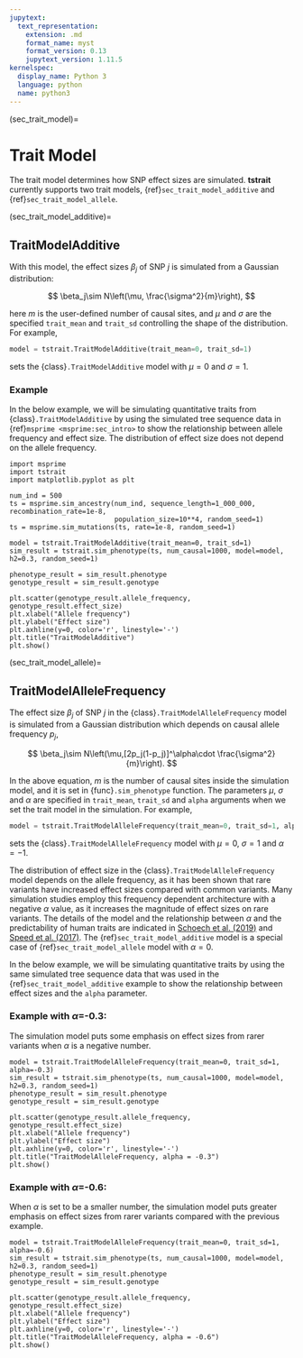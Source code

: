 ```yaml
---
jupytext:
  text_representation:
    extension: .md
    format_name: myst
    format_version: 0.13
    jupytext_version: 1.11.5
kernelspec:
  display_name: Python 3
  language: python
  name: python3
---
```


(sec_trait_model)=

# Trait Model

The trait model determines how SNP effect sizes are simulated. **tstrait** currently supports two trait models, {ref}`sec_trait_model_additive` and {ref}`sec_trait_model_allele`.

(sec_trait_model_additive)=

## TraitModelAdditive

With this model, the effect sizes $\beta_j$ of SNP $j$ is simulated from a Gaussian distribution:

$$
\beta_j\sim N\left(\mu, \frac{\sigma^2}{m}\right),
$$

here $m$ is the user-defined number of causal sites, and $\mu$ and $\sigma$ are the specified `trait_mean` and `trait_sd` controlling the shape of the distribution. For example,

```Python
model = tstrait.TraitModelAdditive(trait_mean=0, trait_sd=1)
```

sets the {class}`.TraitModelAdditive` model with $\mu=0$ and $\sigma=1$.

### Example

In the below example, we will be simulating quantitative traits from {class}`.TraitModelAdditive` by using the simulated tree sequence data in {ref}`msprime <msprime:sec_intro>` to show the relationship between allele frequency and effect size. The distribution of effect size does not depend on the allele frequency.

```{code-cell} ipython3
import msprime
import tstrait
import matplotlib.pyplot as plt

num_ind = 500
ts = msprime.sim_ancestry(num_ind, sequence_length=1_000_000, recombination_rate=1e-8,
                          population_size=10**4, random_seed=1)
ts = msprime.sim_mutations(ts, rate=1e-8, random_seed=1)

model = tstrait.TraitModelAdditive(trait_mean=0, trait_sd=1)
sim_result = tstrait.sim_phenotype(ts, num_causal=1000, model=model, h2=0.3, random_seed=1)

phenotype_result = sim_result.phenotype
genotype_result = sim_result.genotype

plt.scatter(genotype_result.allele_frequency, genotype_result.effect_size)
plt.xlabel("Allele frequency")
plt.ylabel("Effect size")
plt.axhline(y=0, color='r', linestyle='-')
plt.title("TraitModelAdditive")
plt.show()
```

(sec_trait_model_allele)=

## TraitModelAlleleFrequency

The effect size $\beta_j$ of SNP $j$ in the {class}`.TraitModelAlleleFrequency` model is simulated from a Gaussian distribution which depends on causal allele frequency $p_j$,

$$
    \beta_j\sim N\left(\mu,[2p_j(1-p_j)]^\alpha\cdot \frac{\sigma^2}{m}\right).
$$

In the above equation, $m$ is the number of causal sites inside the simulation model, and it is set in {func}`.sim_phenotype` function. The parameters $\mu$, $\sigma$ and $\alpha$ are specified in `trait_mean`, `trait_sd` and `alpha` arguments when we set the trait model in the simulation. For example,

```Python
model = tstrait.TraitModelAlleleFrequency(trait_mean=0, trait_sd=1, alpha=-1)
```

sets the {class}`.TraitModelAlleleFrequency` model with $\mu=0$, $\sigma=1$ and $\alpha=-1$.

The distribution of effect size in the {class}`.TraitModelAlleleFrequency` model depends on the allele frequency, as it has been shown that rare variants have increased effect sizes compared with common variants. Many simulation studies employ this frequency dependent architecture with a negative $\alpha$ value, as it increases the magnitude of effect sizes on rare variants. The details of the model and the relationship between $\alpha$ and the predictability of human traits are indicated in [Schoech et al. (2019)](https://doi.org/10.1038/s41467-019-08424-6) and [Speed et al. (2017)](https://doi.org/10.1038/ng.3865). The {ref}`sec_trait_model_additive` model is a special case of {ref}`sec_trait_model_allele` model with $\alpha=0$.

In the below example, we will be simulating quantitative traits by using the same simulated tree sequence data that was used in the {ref}`sec_trait_model_additive` example to show the relationship between effect sizes and the `alpha` parameter.

### Example with $\alpha$=-0.3:

The simulation model puts some emphasis on effect sizes from rarer variants when $\alpha$ is a negative number.

```{code-cell} ipython3
model = tstrait.TraitModelAlleleFrequency(trait_mean=0, trait_sd=1, alpha=-0.3)
sim_result = tstrait.sim_phenotype(ts, num_causal=1000, model=model, h2=0.3, random_seed=1)
phenotype_result = sim_result.phenotype
genotype_result = sim_result.genotype

plt.scatter(genotype_result.allele_frequency, genotype_result.effect_size)
plt.xlabel("Allele frequency")
plt.ylabel("Effect size")
plt.axhline(y=0, color='r', linestyle='-')
plt.title("TraitModelAlleleFrequency, alpha = -0.3")
plt.show()
```

### Example with $\alpha$=-0.6:

When $\alpha$ is set to be a smaller number, the simulation model puts greater emphasis on effect sizes from rarer variants compared with the previous example.

```{code-cell} ipython3
model = tstrait.TraitModelAlleleFrequency(trait_mean=0, trait_sd=1, alpha=-0.6)
sim_result = tstrait.sim_phenotype(ts, num_causal=1000, model=model, h2=0.3, random_seed=1)
phenotype_result = sim_result.phenotype
genotype_result = sim_result.genotype

plt.scatter(genotype_result.allele_frequency, genotype_result.effect_size)
plt.xlabel("Allele frequency")
plt.ylabel("Effect size")
plt.axhline(y=0, color='r', linestyle='-')
plt.title("TraitModelAlleleFrequency, alpha = -0.6")
plt.show()
```